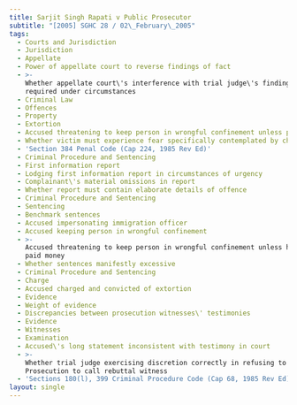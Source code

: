 ```yaml
---
title: Sarjit Singh Rapati v Public Prosecutor
subtitle: "[2005] SGHC 28 / 02\_February\_2005"
tags:
  - Courts and Jurisdiction
  - Jurisdiction
  - Appellate
  - Power of appellate court to reverse findings of fact
  - >-
    Whether appellate court\'s interference with trial judge\'s findings
    required under circumstances
  - Criminal Law
  - Offences
  - Property
  - Extortion
  - Accused threatening to keep person in wrongful confinement unless paid money
  - Whether victim must experience fear specifically contemplated by charge
  - 'Section 384 Penal Code (Cap 224, 1985 Rev Ed)'
  - Criminal Procedure and Sentencing
  - First information report
  - Lodging first information report in circumstances of urgency
  - Complainant\'s material omissions in report
  - Whether report must contain elaborate details of offence
  - Criminal Procedure and Sentencing
  - Sentencing
  - Benchmark sentences
  - Accused impersonating immigration officer
  - Accused keeping person in wrongful confinement
  - >-
    Accused threatening to keep person in wrongful confinement unless he was
    paid money
  - Whether sentences manifestly excessive
  - Criminal Procedure and Sentencing
  - Charge
  - Accused charged and convicted of extortion
  - Evidence
  - Weight of evidence
  - Discrepancies between prosecution witnesses\' testimonies
  - Evidence
  - Witnesses
  - Examination
  - Accused\'s long statement inconsistent with testimony in court
  - >-
    Whether trial judge exercising discretion correctly in refusing to allow
    Prosecution to call rebuttal witness
  - 'Sections 180(l), 399 Criminal Procedure Code (Cap 68, 1985 Rev Ed)'
layout: single
---
```


